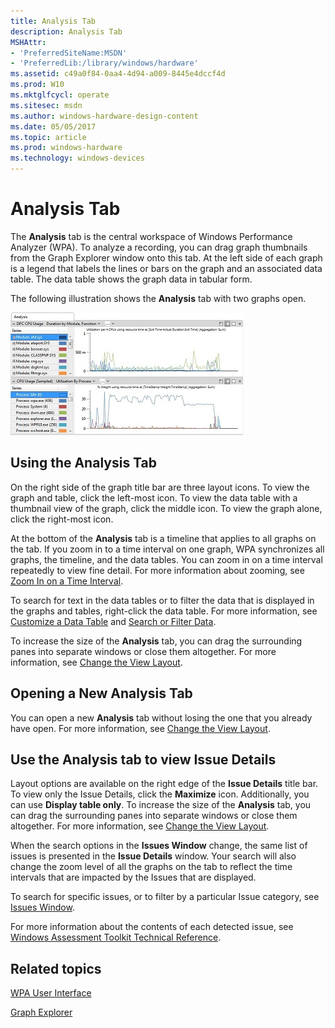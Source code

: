 ```yaml
---
title: Analysis Tab
description: Analysis Tab
MSHAttr:
- 'PreferredSiteName:MSDN'
- 'PreferredLib:/library/windows/hardware'
ms.assetid: c49a0f84-0aa4-4d94-a009-8445e4dccf4d
ms.prod: W10
ms.mktglfcycl: operate
ms.sitesec: msdn
ms.author: windows-hardware-design-content
ms.date: 05/05/2017
ms.topic: article
ms.prod: windows-hardware
ms.technology: windows-devices
---
```


# Analysis Tab


The **Analysis** tab is the central workspace of Windows Performance Analyzer (WPA). To analyze a recording, you can drag graph thumbnails from the Graph Explorer window onto this tab. At the left side of each graph is a legend that labels the lines or bars on the graph and an associated data table. The data table shows the graph data in tabular form.

The following illustration shows the **Analysis** tab with two graphs open.

![wpa analysis tab with two graphs](images/wpaanalysistab.jpg)

## Using the Analysis Tab


On the right side of the graph title bar are three layout icons. To view the graph and table, click the left-most icon. To view the data table with a thumbnail view of the graph, click the middle icon. To view the graph alone, click the right-most icon.

At the bottom of the **Analysis** tab is a timeline that applies to all graphs on the tab. If you zoom in to a time interval on one graph, WPA synchronizes all graphs, the timeline, and the data tables. You can zoom in on a time interval repeatedly to view fine detail. For more information about zooming, see [Zoom In on a Time Interval](zoom-in-on-a-time-interval.md).

To search for text in the data tables or to filter the data that is displayed in the graphs and tables, right-click the data table. For more information, see [Customize a Data Table](customize-a-data-table.md) and [Search or Filter Data](search-or-filter-data.md).

To increase the size of the **Analysis** tab, you can drag the surrounding panes into separate windows or close them altogether. For more information, see [Change the View Layout](change-the-view-layout.md).

## Opening a New Analysis Tab


You can open a new **Analysis** tab without losing the one that you already have open. For more information, see [Change the View Layout](change-the-view-layout.md).

## Use the Analysis tab to view Issue Details


Layout options are available on the right edge of the **Issue Details** title bar. To view only the Issue Details, click the **Maximize** icon. Additionally, you can use **Display table only**. To increase the size of the **Analysis** tab, you can drag the surrounding panes into separate windows or close them altogether. For more information, see [Change the View Layout](change-the-view-layout.md).

When the search options in the **Issues Window** change, the same list of issues is presented in the **Issue Details** window. Your search will also change the zoom level of all the graphs on the tab to reflect the time intervals that are impacted by the Issues that are displayed.

To search for specific issues, or to filter by a particular Issue category, see [Issues Window](issues-window.md).

For more information about the contents of each detected issue, see [Windows Assessment Toolkit Technical Reference](http://go.microsoft.com/fwlink/?LinkId=214554).

## Related topics


[WPA User Interface](wpa-user-interface.md)

[Graph Explorer](graph-explorer.md)

 

 







